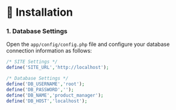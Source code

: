 # 🔧 Installation

### 1. Database Settings
Open the `app/config/config.php` file and configure your database connection information as follows:

```php
/* SITE Settings */
define('SITE_URL','http://localhost');

/* Database Settings */
define('DB_USERNAME','root');
define('DB_PASSWORD','');
define('DB_NAME','product_manager');
define('DB_HOST','localhost');
```